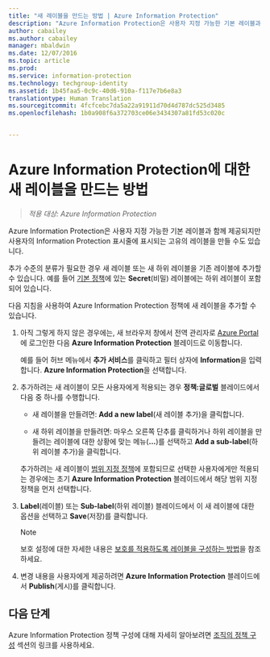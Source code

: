 ```yaml
---
title: "새 레이블을 만드는 방법 | Azure Information Protection"
description: "Azure Information Protection은 사용자 지정 가능한 기본 레이블과 함께 제공되지만 사용자의 Information Protection 표시줄에 표시되는 고유의 레이블을 만들 수도 있습니다."
author: cabailey
ms.author: cabailey
manager: mbaldwin
ms.date: 12/07/2016
ms.topic: article
ms.prod: 
ms.service: information-protection
ms.technology: techgroup-identity
ms.assetid: 1b45faa5-0c9c-40d6-910a-f117e7b6e8a3
translationtype: Human Translation
ms.sourcegitcommit: 4fcfcebc7da5a22a91911d70d4d787dc525d3485
ms.openlocfilehash: 1b0a908f6a372703ce06e3434307a81fd53c020c


---
```


# <a name="how-to-create-a-new-label-for-azure-information-protection"></a>Azure Information Protection에 대한 새 레이블을 만드는 방법

>*적용 대상: Azure Information Protection*

Azure Information Protection은 사용자 지정 가능한 기본 레이블과 함께 제공되지만 사용자의 Information Protection 표시줄에 표시되는 고유의 레이블을 만들 수도 있습니다.

추가 수준의 분류가 필요한 경우 새 레이블 또는 새 하위 레이블을 기존 레이블에 추가할 수 있습니다. 예를 들어 [기본 정책](configure-policy-default.md)에 있는 **Secret**(비밀) 레이블에는 하위 레이블이 포함되어 있습니다.

다음 지침을 사용하여 Azure Information Protection 정책에 새 레이블을 추가할 수 있습니다.

1. 아직 그렇게 하지 않은 경우에는, 새 브라우저 창에서 전역 관리자로 [Azure Portal](https://portal.azure.com)에 로그인한 다음 **Azure Information Protection** 블레이드로 이동합니다. 
    
    예를 들어 허브 메뉴에서 **추가 서비스**를 클릭하고 필터 상자에 **Information**을 입력합니다. **Azure Information Protection**을 선택합니다.

2. 추가하려는 새 레이블이 모든 사용자에게 적용되는 경우 **정책:글로벌** 블레이드에서 다음 중 하나를 수행합니다. 

    - 새 레이블을 만들려면: **Add a new label**(새 레이블 추가)을 클릭합니다.

    - 새 하위 레이블을 만들려면: 마우스 오른쪽 단추를 클릭하거나 하위 레이블을 만들려는 레이블에 대한 상황에 맞는 메뉴(**...**)를 선택하고 **Add a sub-label**(하위 레이블 추가)을 클릭합니다.


     추가하려는 새 레이블이 [범위 지정 정책](configure-policy-scope.md)에 포함되므로 선택한 사용자에게만 적용되는 경우에는 초기 **Azure Information Protection** 블레이드에서 해당 범위 지정 정책을 먼저 선택합니다.

3. **Label**(레이블) 또는 **Sub-label**(하위 레이블) 블레이드에서 이 새 레이블에 대한 옵션을 선택하고 **Save**(저장)를 클릭합니다.

    > [!NOTE]
    >보호 설정에 대한 자세한 내용은 [보호를 적용하도록 레이블을 구성하는 방법](configure-policy-protection.md)을 참조하세요.

4. 변경 내용을 사용자에게 제공하려면 **Azure Information Protection** 블레이드에서 **Publish**(게시)를 클릭합니다.

## <a name="next-steps"></a>다음 단계

Azure Information Protection 정책 구성에 대해 자세히 알아보려면 [조직의 정책 구성](configure-policy.md#configuring-your-organizations-policy) 섹션의 링크를 사용하세요.  





<!--HONumber=Dec16_HO1-->


